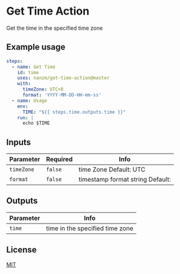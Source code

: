 # Get Time Action

Get the time in the specified time zone

## Example usage

```yaml
steps:
  - name: Get Time
    id: time
    uses: nanzm/get-time-action@master
    with:
      timeZone: UTC+8
      format: 'YYYY-MM-DD-HH-mm-ss'
  - name: Usage
    env:
      TIME: "${{ steps.time.outputs.time }}"
    run: |
      echo $TIME
```

## Inputs

| Parameter  | Required | Info                                                         |
| ---------- | -------- | ------------------------------------------------------------ |
| `timeZone` | `false`  | time Zone  Default: UTC                                        |
| `format`   | `false`  | timestamp format string  Default:                                   |

## Outputs

| Parameter   | Info                                                         |
| ---------- | ------------------------------------------------------------ |
| `time`   | time in the specified time zone|

## License

[MIT](LICENSE)
